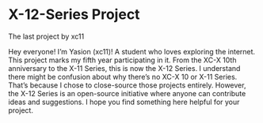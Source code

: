 # X-12-Series Project
The last project by xc11


Hey everyone! I’m Yasion (xc11)! A student who loves exploring the internet. This project marks my fifth year participating in it. From the XC-X 10th anniversary to the X-11 Series, this is now the X-12 Series.
I understand there might be confusion about why there’s no XC-X 10 or X-11 Series. That’s because I chose to close-source those projects entirely. However, the X-12 Series is an open-source initiative where anyone can contribute ideas and suggestions.
I hope you find something here helpful for your project.
